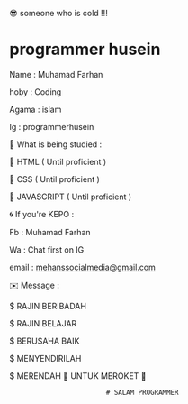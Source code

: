 😎 someone who is cold !!!


# programmer husein

Name : Muhamad Farhan 

hoby : Coding

Agama : islam

Ig : programmerhusein



🔎 What is being studied :


👑 HTML                        ( Until proficient )

👑 CSS                         ( Until proficient )

👑 JAVASCRIPT                  ( Until proficient )



🌀 If you're KEPO : 


Fb : Muhamad Farhan

Wa : Chat first on IG 

email : mehanssocialmedia@gmail.com



✉️ Message :


$ RAJIN BERIBADAH

$ RAJIN BELAJAR

$ BERUSAHA BAIK

$ MENYENDIRILAH

$ MERENDAH 🚮 UNTUK MEROKET 🚀



                            # SALAM PROGRAMMER
